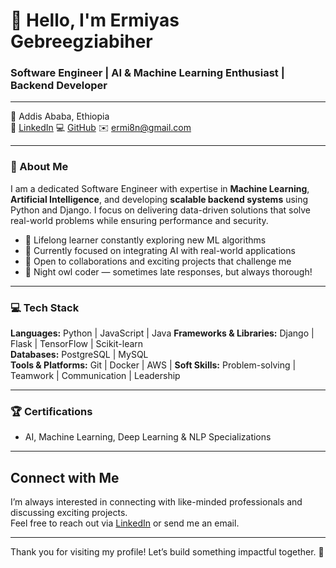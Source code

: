 # 👋 Hello, I'm Ermiyas Gebreegziabiher  
### Software Engineer |  AI & Machine Learning Enthusiast | Backend Developer

---

📍 Addis Ababa, Ethiopia  
🔗 [LinkedIn](https://www.linkedin.com/in/ermiyas-gebreegziabiher-262321224)
💻 [GitHub](https://github.com/Ermi1223)
✉️ ermi8n@gmail.com  

---

### 💫 About Me

I am a dedicated Software Engineer with expertise in **Machine Learning**, **Artificial Intelligence**, and developing **scalable backend systems** using Python and Django. I focus on delivering data-driven solutions that solve real-world problems while ensuring performance and security.


- 🌱 Lifelong learner constantly exploring new ML algorithms
- 👀 Currently focused on integrating AI with real-world applications
- 🤝 Open to collaborations and exciting projects that challenge me  
- 🌙 Night owl coder — sometimes late responses, but always thorough! 

---

### 💻 Tech Stack

**Languages:** Python | JavaScript | Java
**Frameworks & Libraries:** Django | Flask | TensorFlow | Scikit-learn  
**Databases:** PostgreSQL | MySQL  
**Tools & Platforms:** Git | Docker | AWS |
**Soft Skills:** Problem-solving | Teamwork | Communication | Leadership

---

### 🏆 Certifications

- AI, Machine Learning, Deep Learning & NLP Specializations

 
---

## Connect with Me

I’m always interested in connecting with like-minded professionals and discussing exciting projects.  
Feel free to reach out via [LinkedIn](https://www.linkedin.com/in/ermiyas-gebreegziabiher-262321224) or send me an email.

---

Thank you for visiting my profile! Let’s build something impactful together. 🚀
